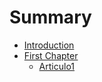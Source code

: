 # Summary

* [Introduction](README.md)
* [First Chapter](chapter1.md)
  * [Articulo1](chapter1/articulo1.md)

